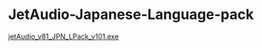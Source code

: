 # JetAudio-Japanese-Language-pack
[jetAudio_v81_JPN_LPack_v101.exe](https://github.com/Rukoto/JetAudio-Japanese-Language-pack/raw/master/releases/jetAudio_v81_JPN_LPack_v101.exe)
